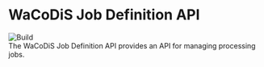# WaCoDiS Job Definition API
![Build](https://github.com/WaCoDiS/job-definition-api/workflows/Build/badge.svg)    
The WaCoDiS Job Definition API provides an API for managing processing jobs.